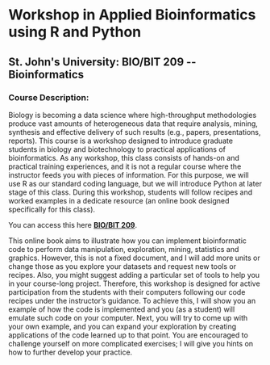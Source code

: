 # Workshop in Applied Bioinformatics using R and Python 
## St. John's University: BIO/BIT 209 -- Bioinformatics

### Course Description: 
Biology is becoming a data science where high-throughput methodologies produce vast amounts of heterogeneous data that require analysis, mining, synthesis and effective delivery of such results (e.g., papers, presentations, reports). This course is a workshop designed to introduce graduate students in biology and biotechnology to practical applications of bioinformatics. As any workshop, this class consists of hands-on and practical training experiences, and it is not a regular course where the instructor feeds you with pieces of information. For this purpose, we will use R as our standard coding language, but we will introduce Python at later stage of this class. During this workshop, students will follow recipes and worked examples in a dedicate resource (an online book designed specifically for this class).

You can access this here [**BIO/BIT 209**](https://corytophanes.github.io/BIO_BIT_Bioinformatics_209/getting-started-with-r.html).

This online book aims to illustrate how you can implement bioinformatic code to perform data manipulation, exploration, mining, statistics and graphics. However, this is not a fixed document, and I will add more units or change those as you explore your datasets and request new tools or recipes. Also, you might suggest adding a particular set of tools to help you in your course-long project. Therefore, this workshop is designed for active participation from the students with their computers following our code recipes under the instructor’s guidance. To achieve this, I will show you an example of how the code is implemented and you (as a student) will emulate such code on your computer. Next, you will try to come up with your own example, and you can expand your exploration by creating applications of the code learned up to that point. You are encouraged to challenge yourself on more complicated exercises; I will give you hints on how to further develop your practice. 
